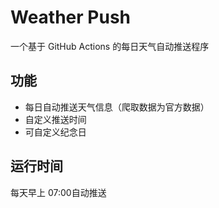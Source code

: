 # Weather Push
一个基于 GitHub Actions 的每日天气自动推送程序

## 功能
- 每日自动推送天气信息（爬取数据为官方数据）
- 自定义推送时间
- 可自定义纪念日

## 运行时间
每天早上 07:00自动推送
